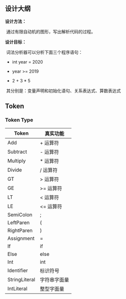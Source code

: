 ## 设计大纲

**设计方法：**

​	通过有限自动机的图形，写出解析代码的过程。

**设计目标：**

​	词法分析器可以分析下面三个程序语句：

- int year = 2020

- year >= 2019
- 2 + 3 * 5

​	其分别是：变量声明和初始化语句、关系表达式、算数表达式



## Token

### Token Type

| Token         | 真实功能     |
| ------------- | ------------ |
| Add           | + 运算符     |
| Subtract      | - 运算符     |
| Multiply      | * 运算符     |
| Divide        | / 运算符     |
| GT            | > 运算符     |
| GE            | >= 运算符    |
| LT            | < 运算符     |
| LE            | <= 运算符    |
| SemiColon     | ;            |
| LeftParen     | (            |
| RightParen    | )            |
| Assignment    | =            |
| If            | if           |
| Else          | else         |
| Int           | int          |
| Identifier    | 标识符号     |
| StringLiteral | 字符串字面量 |
| IntLiteral    | 整型字面量   |

